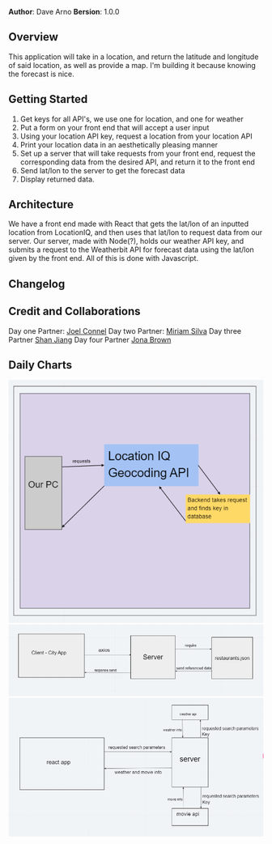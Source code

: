 **Author**: Dave Arno
**Bersion**: 1.0.0


## Overview
This application will take in a location, and return the latitude and longitude of said location, as well as provide a map. I'm building it because knowing the forecast is nice.

## Getting Started
1. Get keys for all API's, we use one for location, and one for weather
2. Put a form on your front end that will accept a user input
3. Using your location API key, request a location from your location API
4. Print your location data in an aesthetically pleasing manner
5. Set up a server that will take requests from your front end, request the corresponding data from the desired API, and return it to the front end
6. Send lat/lon to the server to get the forecast data
7. Display returned data.

## Architecture
We have a front end made with React that gets the lat/lon of an inputted location from LocationIQ, and then uses that lat/lon to request data from our server. Our server, made with Node(?), holds our weather API key, and submits a request to the Weatherbit API for forecast data using the lat/lon given by the front end. All of this is done with Javascript.  
<!-- Provide a detailed description of the application design. What technologies (languages, libraries, etc) you're using, and any other relevant design information. -->

## Changelog

## Credit and Collaborations
Day one Partner: [Joel Connel](https://github.com/zgameboyz)
Day two Partner: [Miriam Silva](https://github.com/mirmsilva)
Day three Partner [Shan Jiang](https://github.com/ShanJiang1911)
Day four Partner [Jona Brown](https://github.com/SorviusN)

## Daily Charts
![](src/assets/lab06workflow.PNG)
![](src/assets/lab07workflow.PNG)
![](src/assets/lab08workflow.PNG)